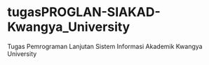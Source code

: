 # tugasPROGLAN-SIAKAD-Kwangya_University
Tugas Pemrograman Lanjutan
Sistem Informasi Akademik
Kwangya University
